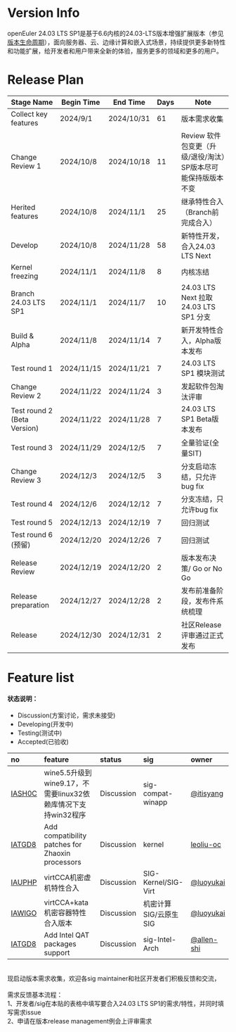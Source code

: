 # Version Info

openEuler 24.03 LTS SP1是基于6.6内核的24.03-LTS版本增强扩展版本（参见[版本生命周期](https://www.openeuler.org/zh/other/lifecycle/)），面向服务器、云、边缘计算和嵌入式场景，持续提供更多新特性和功能扩展，给开发者和用户带来全新的体验，服务更多的领域和更多的用户。<br />

# Release Plan

| Stage Name                    | Begin Time | End Time  | Days | Note                                     |
| ----------------------------- | ---------- | --------- | ---- | ---------------------------------------- |
| Collect key features          | 2024/9/1   | 2024/10/31 | 61 | 版本需求收集                              |
| Change Review 1               | 2024/10/8  | 2024/10/18 | 11 | Review 软件包变更（升级/退役/淘汰）SP版本尽可能保持版版本不变  |
| Herited features              | 2024/10/8  | 2024/11/1  | 25 | 继承特性合入（Branch前完成合入） |
| Develop                       | 2024/10/8  | 2024/11/28 | 58 | 新特性开发，合入24.03 LTS Next   |
| Kernel freezing               | 2024/11/1  | 2024/11/8  | 8  | 内核冻结 |
| Branch 24.03 LTS SP1          | 2024/11/1  | 2024/11/7  | 10 | 24.03 LTS Next 拉取 24.03 LTS SP1 分支 |
| Build & Alpha                 | 2024/11/8  | 2024/11/14 | 7  | 新开发特性合入，Alpha版本发布    |
| Test round 1                  | 2024/11/15 | 2024/11/21 | 7  | 24.03 LTS SP1 模块测试           |
| Change Review 2               | 2024/11/22 | 2024/11/24 | 3  | 发起软件包淘汰评审               |
| Test round 2 (Beta Version)   | 2024/11/22 | 2024/11/28 | 7  | 24.03 LTS SP1 Beta版本发布       |
| Test round 3                  | 2024/11/29 | 2024/12/5  | 7  | 全量验证(全量SIT)                |
| Change Review 3               | 2024/12/3  | 2024/12/5  | 3  | 分支启动冻结，只允许bug fix      |
| Test round 4                  | 2024/12/6  | 2024/12/12 | 7  | 分支冻结，只允许bug fix          |
| Test round 5                  | 2024/12/13 | 2024/12/19 | 7  | 回归测试                         |
| Test round 6 (预留)           | 2024/12/20 | 2024/12/26 | 7  | 回归测试                         |
| Release Review                | 2024/12/19 | 2024/12/20 | 2  | 版本发布决策/ Go or No Go        |
| Release preparation           | 2024/12/27 | 2024/12/28 | 2  | 发布前准备阶段，发布件系统梳理    |
| Release                       | 2024/12/30 | 2024/12/31 | 2  | 社区Release评审通过正式发布       |



# Feature list

#### 状态说明：

- Discussion(方案讨论，需求未接受)
- Developing(开发中)
- Testing(测试中)
- Accepted(已验收)

| no   | feature | status | sig  | owner |
| :--- | :------ | :----- | :--- | :---- |
| [IASH0C](https://gitee.com/openeuler/release-management/issues/IASH0C) | wine5.5升级到wine9.17，不需要linux32依赖库情况下支持win32程序|Discussion|sig-compat-winapp|[@itisyang](https://gitee.com/itisyang)|
| [IATGD8](https://gitee.com/openeuler/release-management/issues/IATGD8) | Add compatibility patches for Zhaoxin processors | Discussion | kernel            | [leoliu-oc](https://gitee.com/leoliu-oc) |
| [IAUPHP](https://gitee.com/openeuler/release-management/issues/IAUPHP) | virtCCA机密虚机特性合入|Discussion|SIG-Kernel/SIG-Virt|[@luoyukai](https://gitee.com/luoyukai)|
| [IAWIGO](https://gitee.com/openeuler/release-management/issues/IAWIGO) | virtCCA+kata机密容器特性合入版本|Discussion|机密计算SIG/云原生SIG|[@luoyukai](https://gitee.com/luoyukai)|
| [IATGD8](https://gitee.com/openeuler/release-management/issues/IAW0BK) | Add Intel QAT packages support | Discussion |sig-Intel-Arch| [@allen-shi](https://gitee.com/allen-shi) |


<br />
现启动版本需求收集，欢迎各sig maintainer和社区开发者们积极反馈和交流，<br />
<br />
需求反馈基本流程： <br />
1、开发者/sig在本贴的表格中填写要合入24.03 LTS SP1的需求/特性，并同时填写需求issue <br />
2、申请在版本release management例会上评审需求 
<br /><br />
